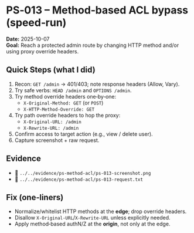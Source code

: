 
# PS‑013 – Method‑based ACL bypass (speed‑run)
**Date:** 2025-10-07  
**Goal:** Reach a protected admin route by changing HTTP method and/or using proxy override headers.

## Quick Steps (what I did)
1) Recon: `GET /admin` → 401/403; note response headers (Allow, Vary).
2) Try safe verbs: `HEAD /admin` and `OPTIONS /admin`.
3) Try method override headers one‑by‑one:
   - `X-Original-Method: GET` (or `POST`)
   - `X-HTTP-Method-Override: GET`
4) Try path override headers to hop the proxy:
   - `X-Original-URL: /admin`
   - `X-Rewrite-URL: /admin`
5) Confirm access to target action (e.g., view / delete user).
6) Capture screenshot + raw request.

## Evidence
- 📸 `../../evidence/ps-method-acl/ps-013-screenshot.png`
- 📄 `../../evidence/ps-method-acl/ps-013-request.txt`

## Fix (one‑liners)
- Normalize/whitelist HTTP methods at the **edge**; drop override headers.
- Disallow `X-Original-URL`/`X-Rewrite-URL` unless explicitly needed.
- Apply method‑based authN/Z at the **origin**, not only at the edge.
